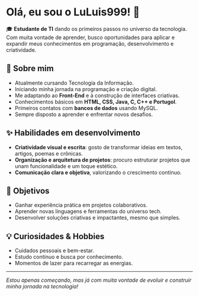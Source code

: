 # Olá, eu sou o LuLuis999! 👋

🎓 **Estudante de TI** dando os primeiros passos no universo da tecnologia. Com muita vontade de aprender, busco oportunidades para aplicar e expandir meus conhecimentos em programação, desenvolvimento e criatividade.

## 🚀 Sobre mim

- Atualmente cursando Tecnologia da Informação.
- Iniciando minha jornada na programação e criação digital.
- Me adaptando ao **Front-End** e à construção de interfaces criativas.
- Conhecimentos básicos em **HTML, CSS, Java, C, C++ e Portugol**.
- Primeiros contatos com **bancos de dados** usando MySQL.
- Sempre disposto a aprender e enfrentar novos desafios.

## ✨ Habilidades em desenvolvimento

- **Criatividade visual e escrita**: gosto de transformar ideias em textos, artigos, poemas e crônicas.
- **Organização e arquitetura de projetos**: procuro estruturar projetos que unam funcionalidade e um toque estético.
- **Comunicação clara e objetiva**, valorizando o crescimento contínuo.

## 🎯 Objetivos

- Ganhar experiência prática em projetos colaborativos.
- Aprender novas linguagens e ferramentas do universo tech.
- Desenvolver soluções criativas e impactantes, mesmo que simples.

## 💡 Curiosidades & Hobbies

- Cuidados pessoais e bem-estar.
- Estudo contínuo e busca por conhecimento.
- Momentos de lazer para recarregar as energias.

---

_Estou apenas começando, mas já com muita vontade de evoluir e construir minha jornada na tecnologia!_

